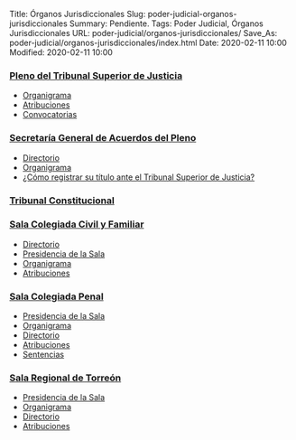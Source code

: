 Title: Órganos Jurisdiccionales
Slug: poder-judicial-organos-jurisdiccionales
Summary: Pendiente.
Tags: Poder Judicial, Órganos Jurisdiccionales
URL: poder-judicial/organos-jurisdiccionales/
Save_As: poder-judicial/organos-jurisdiccionales/index.html
Date: 2020-02-11 10:00
Modified: 2020-02-11 10:00



### [Pleno del Tribunal Superior de Justicia](pleno-tribunal-superior-justicia/)

* [Organigrama](pleno-tribunal-superior-justicia/organigrama/)
* [Atribuciones](pleno-tribunal-superior-justicia/atribuciones/)
* [Convocatorias](pleno-tribunal-superior-justicia/convocatorias/)

### [Secretaría General de Acuerdos del Pleno](secretaria-general-acuerdos-pleno/)

* [Directorio](secretaria-general-acuerdos-pleno/directorio/)
* [Organigrama](secretaria-general-acuerdos-pleno/organigrama/)
* [¿Cómo registrar su título ante el Tribunal Superior de Justicia?](secretaria-general-acuerdos-pleno/registro-titulos/)

### [Tribunal Constitucional](tribunal-constitucional/)

### [Sala Colegiada Civil y Familiar](sala-colegiada-civil-familiar/)

* [Directorio](sala-colegiada-civil-familiar/directorio/)
* [Presidencia de la Sala](sala-colegiada-civil-familiar/presidencia/)
* [Organigrama](sala-colegiada-civil-familiar/organigrama/)
* [Atribuciones](sala-colegiada-civil-familiar/atribuciones/)

### [Sala Colegiada Penal](sala-colegiada-penal/)

* [Presidencia de la Sala](sala-colegiada-penal/presidencia/)
* [Organigrama](sala-colegiada-penal/organigrama/)
* [Directorio](sala-colegiada-penal/directorio/)
* [Atribuciones](sala-colegiada-penal/atribuciones/)
* [Sentencias](sala-colegiada-penal/sentencias/)

### [Sala Regional de Torreón](sala-regional-torreon/)

* [Presidencia de la Sala](sala-regional-torreon/presidencia/)
* [Organigrama](sala-regional-torreon/organigrama/)
* [Directorio](sala-regional-torreon/directorio/)
* [Atribuciones](sala-regional-torreon/atribuciones/)
